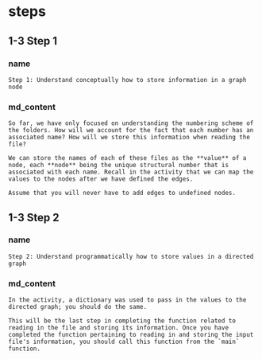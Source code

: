 <!--title={Parsing the File:Reading File Names}-->

<!--badges={Python:11,Algorithms:5}-->

<!--concepts={directedGraphs, introToGraphs, useOfGraphs}-->

# steps

## 1-3 Step 1

### name

```
Step 1: Understand conceptually how to store information in a graph node
```

### md_content

```
So far, we have only focused on understanding the numbering scheme of the folders. How will we account for the fact that each number has an associated name? How will we store this information when reading the file?

We can store the names of each of these files as the **value** of a node, each **node** being the unique structural number that is associated with each name. Recall in the activity that we can map the values to the nodes after we have defined the edges.

Assume that you will never have to add edges to undefined nodes.
```

## 1-3 Step 2

### name

```
Step 2: Understand programmatically how to store values in a directed graph
```

### md_content

```
In the activity, a dictionary was used to pass in the values to the directed graph; you should do the same.

This will be the last step in completing the function related to reading in the file and storing its information. Once you have completed the function pertaining to reading in and storing the input file's information, you should call this function from the `main` function.
```



